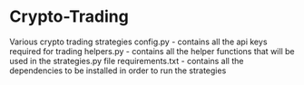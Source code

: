 # Crypto-Trading
Various crypto trading strategies
config.py - contains all the api keys required for trading
helpers.py - contains all the helper functions that will be used in the strategies.py file
requirements.txt - contains all the dependencies to be installed in order to run the strategies
